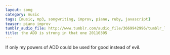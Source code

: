 ```yaml
---
layout: song
category: music
tags: [music, mp3, songwriting, improv, piano, ruby, javascript]
teaser: piano improv
tumblr_audio_file: http://www.tumblr.com/audio_file/3669942996/tumblr_lhm3tqNu231qzo4ep
title: the ADD is strong in that one 20110305
---
```


If only my powers of ADD could be used for good instead of evil.
